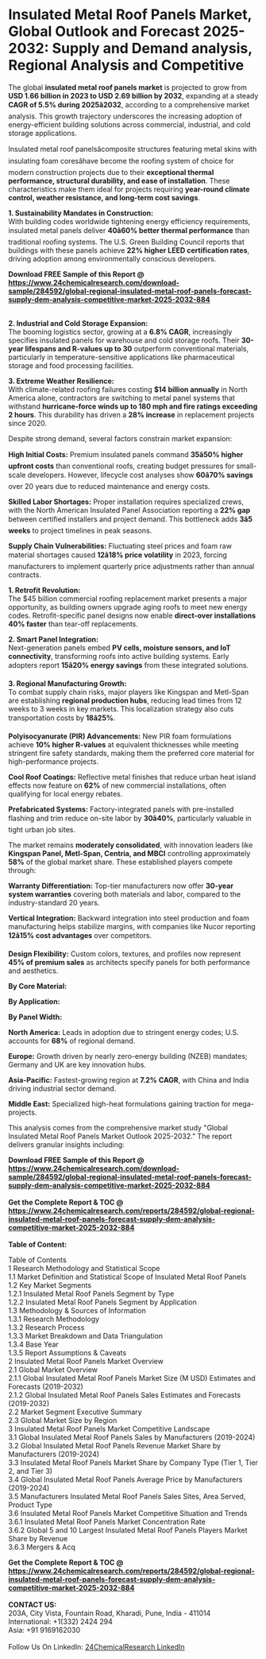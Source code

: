 <h1>Insulated Metal Roof Panels Market, Global Outlook and Forecast 2025-2032: Supply and Demand analysis, Regional Analysis and Competitive</h1><p>The global <strong>insulated metal roof panels market</strong> is projected to grow from <strong>USD 1.66 billion in 2023 to USD 2.69 billion by 2032</strong>, expanding at a steady <strong>CAGR of 5.5% during 2025â2032</strong>, according to a comprehensive market analysis. This growth trajectory underscores the increasing adoption of energy-efficient building solutions across commercial, industrial, and cold storage applications.</p><p>Insulated metal roof panelsâcomposite structures featuring metal skins with insulating foam coresâhave become the roofing system of choice for modern construction projects due to their <strong>exceptional thermal performance, structural durability, and ease of installation</strong>. These characteristics make them ideal for projects requiring <strong>year-round climate control, weather resistance, and long-term cost savings</strong>.</p><p><strong>1. Sustainability Mandates in Construction:</strong><br>
With building codes worldwide tightening energy efficiency requirements, insulated metal panels deliver <strong>40â60% better thermal performance</strong> than traditional roofing systems. The U.S. Green Building Council reports that buildings with these panels achieve <strong>22% higher LEED certification rates</strong>, driving adoption among environmentally conscious developers.</p><div><b>Download FREE Sample of this Report @ 
            <a href="https://www.24chemicalresearch.com/download-sample/284592/global-regional-insulated-metal-roof-panels-forecast-supply-dem-analysis-competitive-market-2025-2032-884">
            https://www.24chemicalresearch.com/download-sample/284592/global-regional-insulated-metal-roof-panels-forecast-supply-dem-analysis-competitive-market-2025-2032-884</a></b></div><br><p><strong>2. Industrial and Cold Storage Expansion:</strong><br>
The booming logistics sector, growing at a <strong>6.8% CAGR</strong>, increasingly specifies insulated panels for warehouse and cold storage roofs. Their <strong>30-year lifespans and R-values up to 30</strong> outperform conventional materials, particularly in temperature-sensitive applications like pharmaceutical storage and food processing facilities.</p><p><strong>3. Extreme Weather Resilience:</strong><br>
With climate-related roofing failures costing <strong>$14 billion annually</strong> in North America alone, contractors are switching to metal panel systems that withstand <strong>hurricane-force winds up to 180 mph and fire ratings exceeding 2 hours</strong>. This durability has driven a <strong>28% increase</strong> in replacement projects since 2020.</p><p>Despite strong demand, several factors constrain market expansion:</p><p><strong>High Initial Costs:</strong> Premium insulated panels command <strong>35â50% higher upfront costs</strong> than conventional roofs, creating budget pressures for small-scale developers. However, lifecycle cost analyses show <strong>60â70% savings</strong> over 20 years due to reduced maintenance and energy costs.</p><p><strong>Skilled Labor Shortages:</strong> Proper installation requires specialized crews, with the North American Insulated Panel Association reporting a <strong>22% gap</strong> between certified installers and project demand. This bottleneck adds <strong>3â5 weeks</strong> to project timelines in peak seasons.</p><p><strong>Supply Chain Vulnerabilities:</strong> Fluctuating steel prices and foam raw material shortages caused <strong>12â18% price volatility</strong> in 2023, forcing manufacturers to implement quarterly price adjustments rather than annual contracts.</p><p><strong>1. Retrofit Revolution:</strong><br>
The $45 billion commercial roofing replacement market presents a major opportunity, as building owners upgrade aging roofs to meet new energy codes. Retrofit-specific panel designs now enable <strong>direct-over installations 40% faster</strong> than tear-off replacements.</p><p><strong>2. Smart Panel Integration:</strong><br>
Next-generation panels embed <strong>PV cells, moisture sensors, and IoT connectivity</strong>, transforming roofs into active building systems. Early adopters report <strong>15â20% energy savings</strong> from these integrated solutions.</p><p><strong>3. Regional Manufacturing Growth:</strong><br>
To combat supply chain risks, major players like Kingspan and Metl-Span are establishing <strong>regional production hubs</strong>, reducing lead times from 12 weeks to 3 weeks in key markets. This localization strategy also cuts transportation costs by <strong>18â25%</strong>.</p><p><strong>Polyisocyanurate (PIR) Advancements:</strong> New PIR foam formulations achieve <strong>10% higher R-values</strong> at equivalent thicknesses while meeting stringent fire safety standards, making them the preferred core material for high-performance projects.</p><p><strong>Cool Roof Coatings:</strong> Reflective metal finishes that reduce urban heat island effects now feature on <strong>62%</strong> of new commercial installations, often qualifying for local energy rebates.</p><p><strong>Prefabricated Systems:</strong> Factory-integrated panels with pre-installed flashing and trim reduce on-site labor by <strong>30â40%</strong>, particularly valuable in tight urban job sites.</p><p>The market remains <strong>moderately consolidated</strong>, with innovation leaders like <strong>Kingspan Panel, Metl-Span, Centria, and MBCI</strong> controlling approximately <strong>58%</strong> of the global market share. These established players compete through:</p><p><strong>Warranty Differentiation:</strong> Top-tier manufacturers now offer <strong>30-year system warranties</strong> covering both materials and labor, compared to the industry-standard 20 years.</p><p><strong>Vertical Integration:</strong> Backward integration into steel production and foam manufacturing helps stabilize margins, with companies like Nucor reporting <strong>12â15% cost advantages</strong> over competitors.</p><p><strong>Design Flexibility:</strong> Custom colors, textures, and profiles now represent <strong>45% of premium sales</strong> as architects specify panels for both performance and aesthetics.</p><p><strong>By Core Material:</strong></p><p><strong>By Application:</strong></p><p><strong>By Panel Width:</strong></p><p><strong>North America:</strong> Leads in adoption due to stringent energy codes; U.S. accounts for <strong>68%</strong> of regional demand.</p><p><strong>Europe:</strong> Growth driven by nearly zero-energy building (NZEB) mandates; Germany and UK are key innovation hubs.</p><p><strong>Asia-Pacific:</strong> Fastest-growing region at <strong>7.2% CAGR</strong>, with China and India driving industrial sector demand.</p><p><strong>Middle East:</strong> Specialized high-heat formulations gaining traction for mega-projects.</p><p>This analysis comes from the comprehensive market study "Global Insulated Metal Roof Panels Market Outlook 2025-2032." The report delivers granular insights including:</p><div><b>Download FREE Sample of this Report @ 
            <a href="https://www.24chemicalresearch.com/download-sample/284592/global-regional-insulated-metal-roof-panels-forecast-supply-dem-analysis-competitive-market-2025-2032-884">
            https://www.24chemicalresearch.com/download-sample/284592/global-regional-insulated-metal-roof-panels-forecast-supply-dem-analysis-competitive-market-2025-2032-884</a></b></div><br><div><b>Get the Complete Report & TOC @ 
            <a href="https://www.24chemicalresearch.com/reports/284592/global-regional-insulated-metal-roof-panels-forecast-supply-dem-analysis-competitive-market-2025-2032-884">
            https://www.24chemicalresearch.com/reports/284592/global-regional-insulated-metal-roof-panels-forecast-supply-dem-analysis-competitive-market-2025-2032-884</a></b></div><br>
            <b>Table of Content:</b><p>Table of Contents<br />
1 Research Methodology and Statistical Scope<br />
1.1 Market Definition and Statistical Scope of Insulated Metal Roof Panels<br />
1.2 Key Market Segments<br />
1.2.1 Insulated Metal Roof Panels Segment by Type<br />
1.2.2 Insulated Metal Roof Panels Segment by Application<br />
1.3 Methodology & Sources of Information<br />
1.3.1 Research Methodology<br />
1.3.2 Research Process<br />
1.3.3 Market Breakdown and Data Triangulation<br />
1.3.4 Base Year<br />
1.3.5 Report Assumptions & Caveats<br />
2 Insulated Metal Roof Panels Market Overview<br />
2.1 Global Market Overview<br />
2.1.1 Global Insulated Metal Roof Panels Market Size (M USD) Estimates and Forecasts (2019-2032)<br />
2.1.2 Global Insulated Metal Roof Panels Sales Estimates and Forecasts (2019-2032)<br />
2.2 Market Segment Executive Summary<br />
2.3 Global Market Size by Region<br />
3 Insulated Metal Roof Panels Market Competitive Landscape<br />
3.1 Global Insulated Metal Roof Panels Sales by Manufacturers (2019-2024)<br />
3.2 Global Insulated Metal Roof Panels Revenue Market Share by Manufacturers (2019-2024)<br />
3.3 Insulated Metal Roof Panels Market Share by Company Type (Tier 1, Tier 2, and Tier 3)<br />
3.4 Global Insulated Metal Roof Panels Average Price by Manufacturers (2019-2024)<br />
3.5 Manufacturers Insulated Metal Roof Panels Sales Sites, Area Served, Product Type<br />
3.6 Insulated Metal Roof Panels Market Competitive Situation and Trends<br />
3.6.1 Insulated Metal Roof Panels Market Concentration Rate<br />
3.6.2 Global 5 and 10 Largest Insulated Metal Roof Panels Players Market Share by Revenue<br />
3.6.3 Mergers & Acq</p><div><b>Get the Complete Report & TOC @ 
            <a href="https://www.24chemicalresearch.com/reports/284592/global-regional-insulated-metal-roof-panels-forecast-supply-dem-analysis-competitive-market-2025-2032-884">
            https://www.24chemicalresearch.com/reports/284592/global-regional-insulated-metal-roof-panels-forecast-supply-dem-analysis-competitive-market-2025-2032-884</a></b></div><br><b>CONTACT US:</b><br>
            203A, City Vista, Fountain Road, Kharadi, Pune, India - 411014<br>
            International: +1(332) 2424 294<br>
            Asia: +91 9169162030 <br><br>
            Follow Us On LinkedIn: <a href="https://www.linkedin.com/company/24chemicalresearch/">24ChemicalResearch LinkedIn</a>